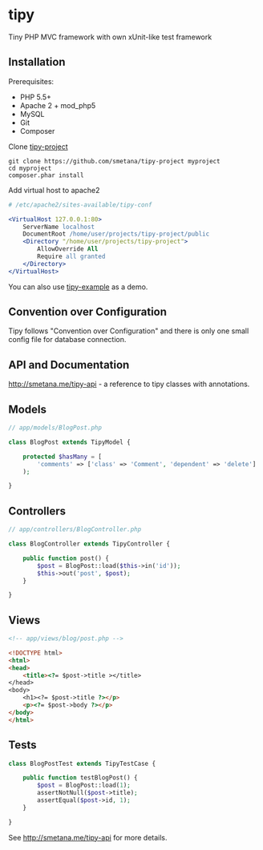 # tipy

Tiny PHP MVC framework with own xUnit-like test framework

## Installation

Prerequisites:

* PHP 5.5+
* Apache 2 + mod_php5
* MySQL
* Git
* Composer

Clone [tipy-project](https://github.com/smetana/tipy-project)

```shell
git clone https://github.com/smetana/tipy-project myproject
cd myproject
composer.phar install
```
Add virtual host to apache2

```apache
# /etc/apache2/sites-available/tipy-conf

<VirtualHost 127.0.0.1:80>
    ServerName localhost
    DocumentRoot /home/user/projects/tipy-project/public
    <Directory "/home/user/projects/tipy-project">
        AllowOverride All
        Require all granted
    </Directory>
</VirtualHost>
```
You can also use [tipy-example](https://github.com/smetana/tipy-example) as a demo.

## Convention over Configuration

Tipy follows "Convention over Configuration" and there is only one small
config file for database connection.

## API and Documentation

http://smetana.me/tipy-api - a reference to tipy classes with annotations.

## Models
```php
// app/models/BlogPost.php

class BlogPost extends TipyModel {

    protected $hasMany = [
        'comments' => ['class' => 'Comment', 'dependent' => 'delete']
    );

}
```
## Controllers
```php
// app/controllers/BlogController.php

class BlogController extends TipyController {

    public function post() {
        $post = BlogPost::load($this->in('id'));
        $this->out('post', $post);
    }

}
```

## Views
```html
<!-- app/views/blog/post.php -->

<!DOCTYPE html>
<html>
<head>
    <title><?= $post->title ></title>
</head>
<body>
    <h1><?= $post->title ?></p>
    <p><?= $post->body ?></p>
</body>
</html>
```
## Tests

```php
class BlogPostTest extends TipyTestCase {

    public function testBlogPost() {
        $post = BlogPost::load(1);
        assertNotNull($post->title);
        assertEqual($post->id, 1);
    }

}
```

See http://smetana.me/tipy-api for more details.
